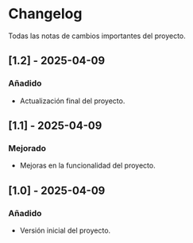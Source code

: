 # Changelog

Todas las notas de cambios importantes del proyecto.

## [1.2] - 2025-04-09
### Añadido
- Actualización final del proyecto.

## [1.1] - 2025-04-09
### Mejorado
- Mejoras en la funcionalidad del proyecto.

## [1.0] - 2025-04-09
### Añadido
- Versión inicial del proyecto.

